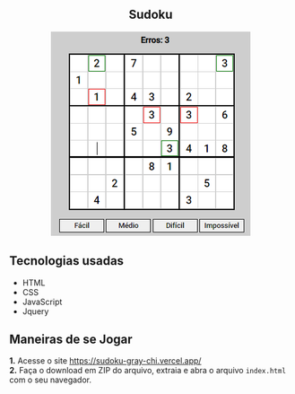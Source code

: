 <h2 align="center">Sudoku</h2>

<div align="center">
  <img src="sudoku.png" >
</div>

## Tecnologias usadas
* HTML
* CSS
* JavaScript
* Jquery

## Maneiras de se Jogar
**1.** Acesse o site <https://sudoku-gray-chi.vercel.app/>  
**2.** Faça o download em ZIP do arquivo, extraia e abra o arquivo `index.html` com o seu navegador.


